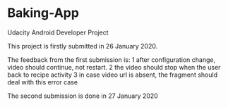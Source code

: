 # Baking-App
Udacity Android Developer Project

This project is firstly submitted in 26 January 2020. 

The feedback from the first submission is:
1 after configuration change, video should continue, not restart.
2 the video should stop when the user back to recipe activity
3 in case video url is absent, the fragment should deal with this error case

The second submission is done in 27 January 2020
